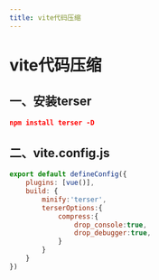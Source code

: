 ```yaml
---
title: vite代码压缩
---
```


# vite代码压缩
## 一、安装terser
```json
npm install terser -D
```
## 二、vite.config.js
```js
export default defineConfig({
    plugins: [vue()],
    build: {
        minify:'terser',
        terserOptions:{
            compress:{
                drop_console:true,
                drop_debugger:true,
            }
        }
    }
})

```